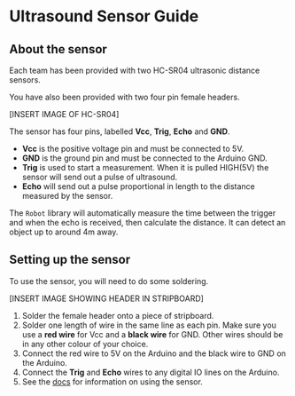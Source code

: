 # Ultrasound Sensor Guide

## About the sensor

Each team has been provided with two HC-SR04 ultrasonic distance sensors.

You have also been provided with two four pin female headers.

[INSERT IMAGE OF HC-SR04]

The sensor has four pins, labelled **Vcc**, **Trig**, **Echo** and **GND**.

* **Vcc** is the positive voltage pin and must be connected to 5V.
* **GND** is the ground pin and must be connected to the Arduino GND.
* **Trig** is used to start a measurement. When it is pulled HIGH(5V) the sensor will send out a pulse of ultrasound.
* **Echo** will send out a pulse proportional in length to the distance measured by the sensor.

The `Robot` library will automatically measure the time between the trigger and when the echo is received, then calculate the distance. It can detect an object up to around 4m away.

## Setting up the sensor

To use the sensor, you will need to do some soldering. 

[INSERT IMAGE SHOWING HEADER IN STRIPBOARD]

1. Solder the female header onto a piece of stripboard.
2. Solder one length of wire in the same line as each pin. Make sure you use a **red wire** for Vcc and a **black wire** for GND. Other wires should be in any other colour of your choice.
3. Connect the red wire to 5V on the Arduino and the black wire to GND on the Arduino.
4. Connect the **Trig** and **Echo** wires to any digital IO lines on the Arduino.
5. See the [docs][docs] for information on using the sensor.

[docs]: https://docs.sourcebots.org
